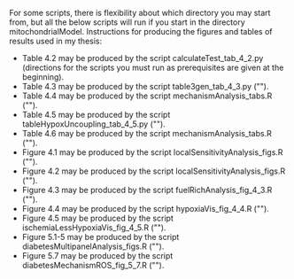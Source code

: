 For some scripts, there is flexibility about which directory you may start from, but all the below scripts will run if you start in the directory mitochondrialModel.  Instructions for producing the figures and tables of results used in my thesis:

* Table 4.2 may be produced by the script calculateTest_tab_4_2.py (directions for the scripts you must run as prerequisites are given at the beginning).
* Table 4.3 may be produced by the script table3gen_tab_4_3.py ("").
* Table 4.4 may be produced by the script mechanismAnalysis_tabs.R ("").
* Table 4.5 may be produced by the script tableHypoxUncoupling_tab_4_5.py ("").
* Table 4.6 may be produced by the script mechanismAnalysis_tabs.R ("").
* Figure 4.1 may be produced by the script localSensitivityAnalysis_figs.R ("").
* Figure 4.2 may be produced by the script localSensitivityAnalysis_figs.R ("").
* Figure 4.3 may be produced by the script fuelRichAnalysis_fig_4_3.R ("").
* Figure 4.4 may be produced by the script hypoxiaVis_fig_4_4.R ("").
* Figure 4.5 may be produced by the script ischemiaLessHypoxiaVis_fig_4_5.R ("").
* Figure 5.1-5 may be produced by the script diabetesMultipanelAnalysis_figs.R ("").
* Figure 5.7 may be produced by the script diabetesMechanismROS_fig_5_7.R ("").
